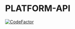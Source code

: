 # PLATFORM-API

[![CodeFactor](https://www.codefactor.io/repository/github/abibao/platform-api/badge/develop)](https://www.codefactor.io/repository/github/abibao/platform-api/overview/develop)
